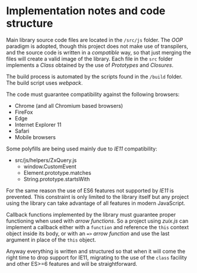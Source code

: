 # Implementation notes and code structure

Main library source code files are located in the `/src/js` folder.
The *OOP* paradigm is adopted, though this project does not make use of transpilers,
and the source code is written in a *compatible* way, so that just merging the files
will create a valid image of the library.
Each file in the `src` folder implements a *Class* obtained by the use of *Prototypes*
and *Closures*.

The build process is automated by the scripts found in the `/build` folder. The build
script uses *webpack*.

The code must guarantee compatibility against the following browsers:

- Chrome (and all Chromium based browsers)
- FireFox
- Edge
- Internet Explorer 11
- Safari
- Mobile browsers

Some polyfills are being used mainly due to *IE11* compatibility:

- src/js/helpers/ZxQuery.js
  - window.CustomEvent
  - Element.prototype.matches
  - String.prototype.startsWith

For the same reason the use of ES6 features not supported by *IE11* is prevented.
This constraint is only limited to the library itself but any project using the
library can take advantage of all features in modern JavaScript.

Callback functions implemented by the library must guarantee proper functioning
when used with *arrow functions*.
So a project using *zuix.js* can implement a callback either with a `function`
and reference the `this` context object inside its body, or with an `=>` *arrow function*
and use the last argument in place of the `this` object.

Anyway everything is written and structured so that when it will come the right
time to drop support for IE11, migrating to the use of the `class` facility and
other ES>=6 features and will be straightforward.
